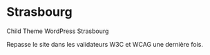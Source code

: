 # Strasbourg
Child Theme WordPress Strasbourg





 Repasse le site dans les validateurs W3C et WCAG une dernière fois.


